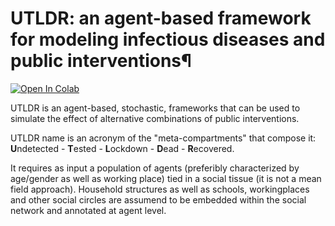 # UTLDR: an agent-based framework for modeling infectious diseases and public interventions¶

[![Open In Colab](https://colab.research.google.com/assets/colab-badge.svg)](https://colab.research.google.com/github/KDDComplexNetworkAnalysis/UTLDR)


UTLDR is an agent-based, stochastic, frameworks that can be used to simulate the effect of alternative combinations of public interventions.

UTLDR name is an acronym of the "meta-compartments" that compose it: **U**ndetected - **T**ested - **L**ockdown - **D**ead - **R**ecovered.

It requires as input a population of agents (preferibly characterized by age/gender as well as working place) tied in a social tissue (it is not a mean field approach).
Household structures as well as schools, workingplaces and other social circles are assumend to be embedded within the social network and annotated at agent level.

